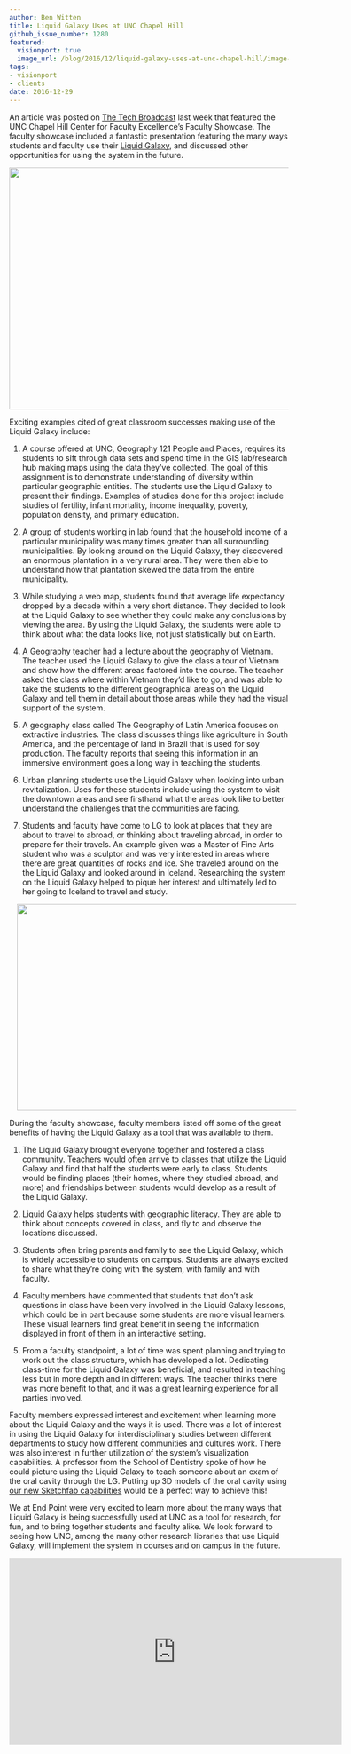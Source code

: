 ```yaml
---
author: Ben Witten
title: Liquid Galaxy Uses at UNC Chapel Hill
github_issue_number: 1280
featured:
  visionport: true
  image_url: /blog/2016/12/liquid-galaxy-uses-at-unc-chapel-hill/image-0-big.jpeg
tags:
- visionport
- clients
date: 2016-12-29
---
```


An article was posted on [The Tech Broadcast](http://www.thetechbroadcast.com/2016/12/23/constructing-student-learning-using-makerspaces-and-liquid-galaxy/) last week that featured the UNC Chapel Hill Center for Faculty Excellence’s Faculty Showcase. The faculty showcase included a fantastic presentation featuring the many ways students and faculty use their [Liquid Galaxy](https://www.visionport.com/), and discussed other opportunities for using the system in the future. 

<a href="/blog/2016/12/liquid-galaxy-uses-at-unc-chapel-hill/image-0-big.jpeg" imageanchor="1"><img border="0" height="436" src="/blog/2016/12/liquid-galaxy-uses-at-unc-chapel-hill/image-0.jpeg" width="640"/></a>

Exciting examples cited of great classroom successes making use of the Liquid Galaxy include:

1. A course offered at UNC, Geography 121 People and Places, requires its students to sift through data sets and spend time in the GIS lab/research hub making maps using the data they’ve collected. The goal of this assignment is to demonstrate understanding of diversity within particular geographic entities. The students use the Liquid Galaxy to present their findings. Examples of studies done for this project include studies of fertility, infant mortality, income inequality, poverty, population density, and primary education.

1. A group of students working in lab found that the household income of a particular municipality was many times greater than all surrounding municipalities. By looking around on the Liquid Galaxy, they discovered an enormous plantation in a very rural area. They were then able to understand how that plantation skewed the data from the entire municipality.

1. While studying a web map, students found that average life expectancy dropped by a decade within a very short distance. They decided to look at the Liquid Galaxy to see whether they could make any conclusions by viewing the area. By using the Liquid Galaxy, the students were able to think about what the data looks like, not just statistically but on Earth.

1. A Geography teacher had a lecture about the geography of Vietnam. The teacher used the Liquid Galaxy to give the class a tour of Vietnam and show how the different areas factored into the course. The teacher asked the class where within Vietnam they’d like to go, and was able to take the students to the different geographical areas on the Liquid Galaxy and tell them in detail about those areas while they had the visual support of the system.

1. A geography class called The Geography of Latin America focuses on extractive industries. The class discusses things like agriculture in South America, and the percentage of land in Brazil that is used for soy production. The faculty reports that seeing this information in an immersive environment goes a long way in teaching the students.

1. Urban planning students use the Liquid Galaxy when looking into urban revitalization. Uses for these students include using the system to visit the downtown areas and see firsthand what the areas look like to better understand the challenges that the communities are facing.

1. Students and faculty have come to LG to look at places that they are about to travel to abroad, or thinking about traveling abroad, in order to prepare for their travels. An example given was a Master of Fine Arts student who was a sculptor and was very interested in areas where there are great quantities of rocks and ice. She traveled around on the the Liquid Galaxy and looked around in Iceland. Researching the system on the Liquid Galaxy helped to pique her interest and ultimately led to her going to Iceland to travel and study.

<div class="separator" style="clear: both; text-align: center;"><a href="/blog/2016/12/liquid-galaxy-uses-at-unc-chapel-hill/image-1-big.jpeg" imageanchor="1" style="margin-left: 1em; margin-right: 1em;"><img border="0" height="372" src="/blog/2016/12/liquid-galaxy-uses-at-unc-chapel-hill/image-1.jpeg" width="640"/></a></div>

During the faculty showcase, faculty members listed off some of the great benefits of having the Liquid Galaxy as a tool that was available to them.

1. The Liquid Galaxy brought everyone together and fostered a class community. Teachers would often arrive to classes that utilize the Liquid Galaxy and find that half the students were early to class. Students would be finding places (their homes, where they studied abroad, and more) and friendships between students would develop as a result of the Liquid Galaxy.

1. Liquid Galaxy helps students with geographic literacy. They are able to think about concepts covered in class, and fly to and observe the locations discussed.

1. Students often bring parents and family to see the Liquid Galaxy, which is widely accessible to students on campus. Students are always excited to share what they’re doing with the system, with family and with faculty.  

1. Faculty members have commented that students that don’t ask questions in class have been very involved in the Liquid Galaxy lessons, which could be in part because some students are more visual learners. These visual learners find great benefit in seeing the information displayed in front of them in an interactive setting.    

1. From a faculty standpoint, a lot of time was spent planning and trying to work out the class structure, which has developed a lot. Dedicating class-time for the Liquid Galaxy was beneficial, and resulted in teaching less but in more depth and in different ways. The teacher thinks there was more benefit to that, and it was a great learning experience for all parties involved.   

Faculty members expressed interest and excitement when learning more about the Liquid Galaxy and the ways it is used. There was a lot of interest in using the Liquid Galaxy for interdisciplinary studies between different departments to study how different communities and cultures work. There was also interest in further utilization of the system’s visualization capabilities. A professor from the School of Dentistry spoke of how he could picture using the Liquid Galaxy to teach someone about an exam of the oral cavity through the LG. Putting up 3D models of the oral cavity using [our new Sketchfab capabilities](/blog/2016/05/sketchfab-on-liquid-galaxy/) would be a perfect way to achieve this!       

We at End Point were very excited to learn more about the many ways that Liquid Galaxy is being successfully used at UNC as a tool for research, for fun, and to bring together students and faculty alike. We look forward to seeing how UNC, among the many other research libraries that use Liquid Galaxy, will implement the system in courses and on campus in the future.       

<iframe allowfullscreen="" frameborder="0" height="337" src="https://www.youtube.com/embed/C27ZNPavMgo" width="600"></iframe>
